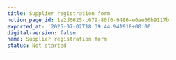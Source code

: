 ```yaml
---
title: Supplier registration form
notion_page_id: 1e2d6625-c679-80f6-9486-e0ae66b9117b
exported_at: '2025-07-02T18:39:44.941918+00:00'
digital-version: false
name: Supplier registration form
status: Not started
---
```


